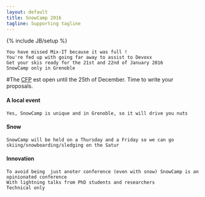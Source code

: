 ```yaml
---
layout: default
title: SnowCamp 2016
tagline: Supporting tagline
---
```

{% include JB/setup %}
    
    You have missed Mix-IT because it was full !
    You're fed up with going far away to assist to Devoxx
    Get your skis ready for the 21st and 22nd of January 2016
    SnowCamp only in Grenoble

#The [CFP](https://cfp.snowcamp.io) est open until the 25th of December. Time to write your proposals.

#### A local event
    Yes, SnowCamp is unique and in Grenoble, so it will drive you nuts

#### Snow 
    SnowCamp will be held on a Thursday and a Friday so we can go skiing/snowboarding/sledging on the Satur

#### Innovation
    To avoid being  just anoter conference (even with snow) SnowCamp is an opinionated conference
    With lightning talks from PhD students and researchers
    Technical only
        
